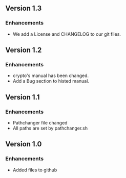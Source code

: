 
## Version 1.3
### Enhancements
- We add a License and CHANGELOG to our git files.

## Version 1.2
### Enhancements
- crypto's manual has been changed. 
- Add a Bug section to histed manual. 

## Version 1.1
### Enhancements
- Pathchanger file changed
- All paths are set by pathchanger.sh

## Version 1.0
### Enhancements
- Added files to github

